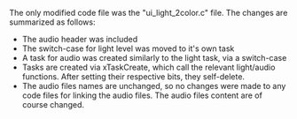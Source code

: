 The only modified code file was the "ui_light_2color.c" file. The changes are summarized as follows:
- The audio header was included
- The switch-case for light level was moved to it's own task
- A task for audio was created similarly to the light task, via a switch-case
- Tasks are created via xTaskCreate, which call the relevant light/audio functions. After setting their respective bits, they self-delete.
- The audio files names are unchanged, so no changes were made to any code files for linking the audio files. The audio files content are of course changed.
